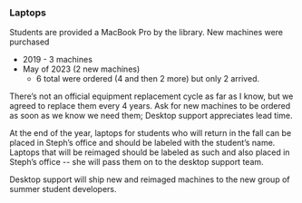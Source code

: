 ### Laptops

Students are provided a MacBook Pro by the library. New machines were purchased

-   2019 - 3 machines
-   May of 2023 (2 new machines)
    -   6 total were ordered (4 and then 2 more) but only 2 arrived.

There’s not an official equipment replacement cycle as far as I know, but we agreed to replace them every 4 years. Ask for new machines to be ordered as soon as we know we need them; Desktop support appreciates lead time.

At the end of the year, laptops for students who will return in the fall can be placed in Steph’s office and should be labeled with the student’s name. Laptops that will be reimaged should be labeled as such and also placed in Steph’s office -- she will pass them on to the desktop support team.

Desktop support will ship new and reimaged machines to the new group of summer student developers.
